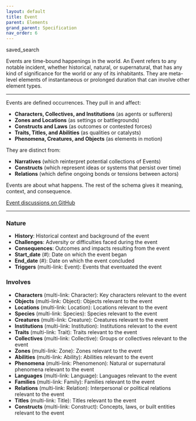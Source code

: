 ```yaml
---
layout: default
title: Event
parent: Elements
grand_parent: Specification
nav_order: 6
---
```


 <span class="material-symbols-outlined">saved_search</span>

Events are time-bound happenings in the world. An Event refers to any notable incident, whether historical, natural, or supernatural, that has any kind of significance for the world or any of its inhabitants. They are meta-level elements of instantaneous or prolonged duration that can involve other element types. 

--- 
  
Events are defined occurrences. They pull in and affect:

- **Characters, Collectives, and Institutions** (as agents or sufferers)
- **Zones and Locations** (as settings or battlegrounds)
- **Constructs and Laws** (as outcomes or contested forces)
- **Traits, Titles, and Abilities** (as qualities or catalysts)
- **Phenomena, Creatures, and Objects** (as elements in motion)

They are distinct from:

- **Narratives** (which reinterpret potential collections of Events)
- **Constructs** (which represent ideas or systems that persist over time)
- **Relations** (which define ongoing bonds or tensions between actors)

Events are about what happens. The rest of the schema gives it meaning, context, and consequence.

[Event discussions on GitHub](https://github.com/OnlyWorlds/OnlyWorlds/discussions/categories/event)

---
### Nature
- **History**: Historical context and background of the event
- **Challenges**: Adversity or difficulties faced during the event
- **Consequences**: Outcomes and impacts resulting from the event
- **Start_date** (#): Date on which the event began
- **End_date** (#): Date on which the event concluded
- **Triggers** (multi-link: Event): Events that eventuated the event

### Involves
- **Characters** (multi-link: Character): Key characters relevant to the event
- **Objects** (multi-link: Object): Objects relevant to the event
- **Locations** (multi-link: Location): Locations relevant to the event
- **Species** (multi-link: Species): Species relevant to the event
- **Creatures** (multi-link: Creature): Creatures relevant to the event
- **Institutions** (multi-link: Institution): Institutions relevant to the event
- **Traits** (multi-link: Trait): Traits relevant to the event
- **Collectives** (multi-link: Collective): Groups or collectives relevant to the event
- **Zones** (multi-link: Zone): Zones relevant to the event
- **Abilities** (multi-link: Ability): Abilities relevant to the event
- **Phenomena** (multi-link: Phenomenon): Natural or supernatural phenomena relevant to the event
- **Languages** (multi-link: Language): Languages relevant to the event
- **Families** (multi-link: Family): Families relevant to the event
- **Relations** (multi-link: Relation): Interpersonal or political relations relevant to the event
- **Titles** (multi-link: Title): Titles relevant to the event
- **Constructs** (multi-link: Construct): Concepts, laws, or built entities relevant to the event

